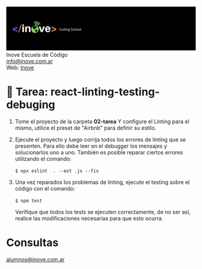 ![Inove banner](/inove.jpg)
Inove Escuela de Código\
info@inove.com.ar\
Web: [Inove](http://inove.com.ar)


# 🔎 Tarea: react-linting-testing-debuging
1. Tome el proyecto de la carpeta **02-tarea** Y configure el Linting para el mismo, utilice el preset de "Airbnb" para definir su estilo.
2. Ejecute el proyecto y luego corrija todos los errores de linting que se presenten. Para ello debe leer en el debugger los mensajes y solucionarlos uno a uno. También es posible reparar ciertos errores utilizando el comando: 

    `$ npx eslint  . --ext .js --fix`
3. Una vez reparados los problemas de linting, ejecute el testing sobre el código con el comando:
   
   `$ npm test`
   
   Verifique que todos los tests se ejecuten correctamente, de no ser así, realice las modificaciones necesarias para que esto ocurra.

# Consultas
alumnos@inove.com.ar

